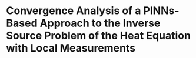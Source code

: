 # Convergence Analysis of a PINNs-Based Approach to the Inverse Source Problem of the Heat Equation with Local Measurements
